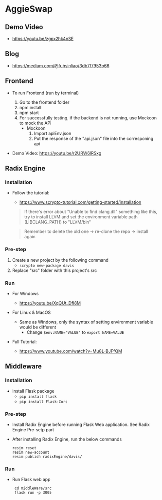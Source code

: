 # AggieSwap

## Demo Video
- https://youtu.be/zgpx2hk4nSE

## Blog
- https://medium.com/@fuhsinliao/3db7f7953b66

## Frontend
- To run Frontend (run by terminal)
    1. Go to the frontend folder
    2. npm install
    3. npm start
    4. For successfully testing, if the backend is not running, use Mockoon to mock the API
        - Mockoon
            1. Import apiEnv.json
            2. Put the response of the "api.json" file into the corresponing api

- Demo Video: https://youtu.be/r2URW6lRSxg


## Radix Engine
### Installation
- Follow the tutorial:
    -  https://www.scrypto-tutorial.com/getting-started/installation
    > If there's error about "Unable to find clang.dll" something like this, try to install LLVM and set the environment variable path (LIBCLANG_PATH) to "LLVM/bin"


    > Remember to delete the old one -> re-clone the repo -> install again

### Pre-step
1. Create a new project by the following command
    - ```scrypto new-package davis```
2. Replace "src" folder with this project's src	

### Run
- For Windows
    - https://youtu.be/XqQUt_DfI8M


- For Linux & MacOS
    - Same as Windows, only the syntax of setting environment variable would be different
        - Change ```$env:NAME='VALUE'``` to ```export NAME=VALUE```


- Full Tutorial:
    - https://www.youtube.com/watch?v=Mu8L-BJFfQM


## Middleware
### Installation
- Install Flask package
    - ```pip install flask```
    - ```pip install Flask-Cors```

### Pre-step
- Install Radix Engine before running Flask Web application. See Radix Engine Pre-setp part

- After installing Radix Engine, run the below commands
    ```
    resim reset
    resim new-account
	resim publish radixEngine/davis/
    ```

### Run
- Run Flask web app 

    ```
     cd middleWare/src
     flask run -p 3005
     ```
